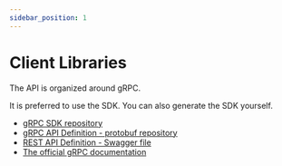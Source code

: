 ```yaml
---
sidebar_position: 1
---
```


# Client Libraries

The API is organized around gRPC.

It is preferred to use the SDK. You can also generate the SDK yourself.

-   [gRPC SDK repository](https://github.com/blockjoy/api)
-   [gRPC API Definition - protobuf repository](https://github.com/blockjoy/api-proto)
-   [REST API Definition - Swagger file](https://github.com/blockjoy/api/blob/main/sdk/openapi/api.swagger.json)
-   [The official gRPC documentation](https://grpc.io/docs/languages/)
